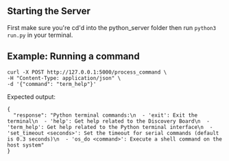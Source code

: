 ## Starting the Server
First make sure you're cd'd into the python_server folder
then run `python3 run.py` in your terminal.
## Example: Running a command
```console
curl -X POST http://127.0.0.1:5000/process_command \
-H "Content-Type: application/json" \
-d '{"command": "term_help"}'
```
Expected output:
```terminal
{
  "response": "Python terminal commands:\n  - 'exit': Exit the terminal\n  - 'help': Get help related to the Discovery Board\n  - 'term_help': Get help related to the Python terminal interface\n  - 'set_timeout <seconds>': Set the timeout for serial commands (default is 0.3 seconds)\n  - 'os_do <command>': Execute a shell command on the host system"
}
```